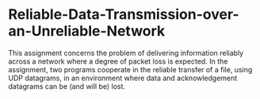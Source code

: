 # Reliable-Data-Transmission-over-an-Unreliable-Network
This assignment concerns the problem of delivering information reliably across a network where a degree of packet loss is expected. In the assignment, two programs cooperate in the reliable transfer of a file, using UDP datagrams, in an environment where data and acknowledgement datagrams can be (and will be) lost.
